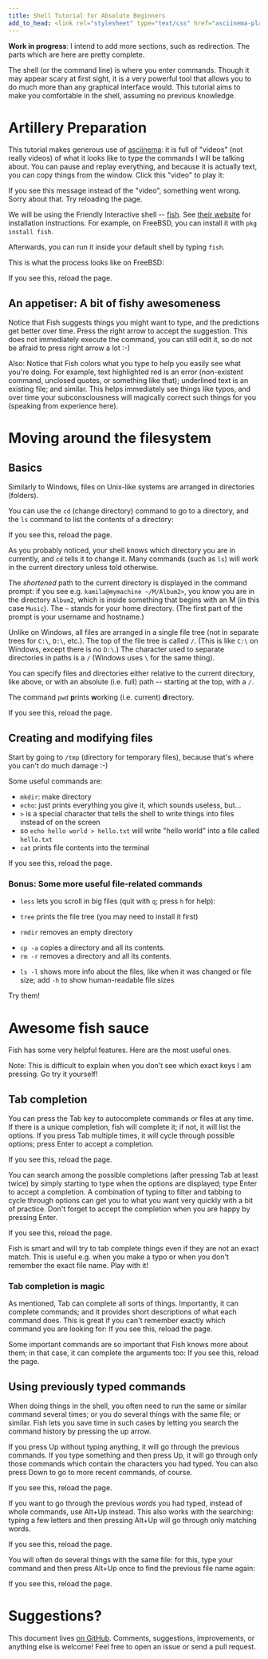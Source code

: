 ```yaml
---
title: Shell Tutorial for Absolute Beginners
add_to_head: <link rel="stylesheet" type="text/css" href="asciinema-player.css" />
---
```


**Work in progress**: I intend to add more sections, such as redirection. The parts which are here are pretty complete.

The shell (or the command line) is where you enter commands. Though it may appear scary at first sight, it is a very powerful tool that allows you to do much more than any graphical interface would. This tutorial aims to make you comfortable in the shell, assuming no previous knowledge.

# Artillery Preparation

This tutorial makes generous use of [asciinema](https://asciinema.org/): it is full of "videos" (not really videos) of what it looks like to type the commands I will be talking about. You can pause and replay everything, and because it is actually text, you can copy things from the window. Click this "video" to play it:

<asciinema-player src="./cast/asciinema-demo.cast" speed="2" theme="solarized-dark" size="medium" idle-time-limit="0.2">If you see this message instead of the "video", something went wrong. Sorry about that. Try reloading the page.</asciinema-player>

We will be using the Friendly Interactive shell -- [fish](https://fishshell.com/). See [their website](https://fishshell.com/#platform_tabs) for installation instructions. For example, on FreeBSD, you can install it with `pkg install fish`.

Afterwards, you can run it inside your default shell by typing `fish`.

This is what the process looks like on FreeBSD:

<asciinema-player src="cast/install-fish.cast">
If you see this, reload the page.
</asciinema-player>

## An appetiser: A bit of fishy awesomeness

Notice that Fish suggests things you might want to type, and the predictions get better over time. Press the right arrow to accept the suggestion. This does not immediately execute the command, you can still edit it, so do not be afraid to press right arrow a lot :-)

Also: Notice that Fish colors what you type to help you easily see what you're doing. For example, text highlighted red is an error (non-existent command, unclosed quotes, or something like that); underlined text is an existing file; and similar. This helps immediately see things like typos, and over time your subconsciousness will magically correct such things for you (speaking from experience here).

# Moving around the filesystem

## Basics

Similarly to Windows, files on Unix-like systems are arranged in directories (folders). 

You can use the `cd` (change directory) command to go to a directory, and the `ls` command to list the contents of a directory:

<asciinema-player src="cast/cd-ls.cast">If you see this, reload the page.</asciinema-player>

As you probably noticed, your shell knows which directory you are in currently, and `cd` tells it to change it. Many commands (such as `ls`) will work in the current directory unless told otherwise.

The *shortened* path to the current directory is displayed in the command prompt: if you see e.g. `kamila@mymachine ~/M/Album2>`, you know you are in the directory `Album2`, which is inside something that begins with an M (in this case `Music`). The `~` stands for your home directory. (The first part of the prompt is your username and hostname.)

Unlike on Windows, all files are arranged in a single file tree (not in separate trees for `C:\`, `D:\`, etc.).
The top of the file tree is called `/`. (This is like `C:\` on Windows, except there is no `D:\`.) The character used to separate directories in paths is a `/` (Windows uses `\` for the same thing).

You can specify files and directories either relative to the current directory, like above, or with an absolute (i.e. full) path -- starting at the top, with a `/`.

The command `pwd` **p**rints **w**orking (i.e. current) **d**irectory.

<asciinema-player src="cast/rel-and-abs-paths.cast">If you see this, reload the page.</asciinema-player>

## Creating and modifying files

Start by going to `/tmp` (directory for temporary files), because that's where you can't do much damage :-)

Some useful commands are:

* `mkdir`: make directory
* `echo`: just prints everything you give it, which sounds useless, but...
* `>` is a special character that tells the shell to write things into files instead of on the screen
* so `echo hello world > hello.txt` will write "hello world" into a file called `hello.txt`
* `cat` prints file contents into the terminal

<asciinema-player src="cast/creating.cast">If you see this, reload the page.</asciinema-player>

### Bonus: Some more useful file-related commands

* `less` lets you scroll in big files (quit with `q`; press `h` for help):
<!--<asciinema-player src="cast/more-file-commands-less.cast">If you see this, reload the page.</asciinema-player>-->
* `tree` prints the file tree (you may need to install it first)
<!--<asciinema-player src="cast/more-file-commands-tree.cast">If you see this, reload the page.</asciinema-player>-->
* `rmdir` removes an empty directory
<!--<asciinema-player src="cast/more-file-commands-rmdir.cast">If you see this, reload the page.</asciinema-player>-->
* `cp -a` copies a directory and all its contents.  
* `rm -r` removes a directory and all its contents.
<!--<asciinema-player src="cast/more-file-commands-cprm.cast">If you see this, reload the page.</asciinema-player>-->
* `ls -l` shows more info about the files, like when it was changed or file size; add `-h` to show human-readable file sizes
<!--<asciinema-player src="cast/more-file-commands-ll.cast">If you see this, reload the page.</asciinema-player>-->

Try them!

# Awesome fish sauce

Fish has some very helpful features. Here are the most useful ones.

Note: This is difficult to explain when you don't see which exact keys I am pressing. Go try it yourself!

## Tab completion

You can press the Tab key to autocomplete commands or files at any time. If there is a unique completion, fish will complete it; if not, it will list the options. If you press Tab multiple times, it will cycle through possible options; press Enter to accept a completion. 

<asciinema-player src="cast/tab-completion-1.cast">If you see this, reload the page.</asciinema-player>

You can search among the possible completions (after pressing Tab at least twice) by simply starting to type when the options are displayed; type Enter to accept a completion. A combination of typing to filter and tabbing to cycle through options can get you to what you want very quickly with a bit of practice. Don't forget to accept the completion when you are happy by pressing Enter.

<asciinema-player src="cast/tab-completion-search.cast">If you see this, reload the page.</asciinema-player>

Fish is smart and will try to tab complete things even if they are not an exact match. This is useful e.g. when you make a typo or when you don't remember the exact file name. Play with it!

### Tab completion is magic

As mentioned, Tab can complete all sorts of things. Importantly, it can complete commands; and it provides short descriptions of what each command does. This is great if you can't remember exactly which command you are looking for:
<asciinema-player src="cast/tab-completion-commands.cast">If you see this, reload the page.</asciinema-player>

Some important commands are so important that Fish knows more about them; in that case, it can complete the arguments too:
<asciinema-player src="cast/tab-completion-commands-args.cast">If you see this, reload the page.</asciinema-player>

## Using previously typed commands

When doing things in the shell, you often need to run the same or similar command several times; or you do several things with the same file; or similar. Fish lets you save time in such cases by letting you search the command history by pressing the up arrow.

If you press Up without typing anything, it will go through the previous commands. If you type something and then press Up, it will go through only those commands which contain the characters you had typed. You can also press Down to go to more recent commands, of course.

<asciinema-player src="cast/history.cast">If you see this, reload the page.</asciinema-player>

If you want to go through the previous *words* you had typed, instead of whole commands, use Alt+Up instead. This also works with the searching: typing a few letters and then pressing Alt+Up will go through only matching words.

<asciinema-player src="cast/history-alt-1.cast">If you see this, reload the page.</asciinema-player>

You will often do several things with the same file: for this, type your command and then press Alt+Up once to find the previous file name again:

<asciinema-player src="cast/history-alt-2.cast">If you see this, reload the page.</asciinema-player>

# Suggestions?

This document lives [on GitHub](https://github.com/AnotherKamila/shell-for-beginners/). Comments, suggestions, improvements, or anything else is welcome! Feel free to open an issue or send a pull request.

<!--
# TODO things

 You can also set it as your default shell for your user (but NOT for root) with `chsh -s fish` (on less smart systems, you may need to tell it something like `/usr/bin/fish`).
 -->


<!-- the stuff below is needed to configure and enable asciinema -->
<script>
var ds = document.getElementsByTagName('asciinema-player');
for (var i = 0; i < ds.length; ++i) {
  var d = ds[i];
  d.setAttribute('theme', 'solarized-dark');
  d.setAttribute('font-size', '1em');
  d.setAttribute('speed', 1.7);
  //d.setAttribute('idle-time-limit', 0.2);
}

// doing it this way because of the very annoying interaction with MDL on https://kamila.is
window.addEventListener('load', function() {
setTimeout(function() {
    var script_tag = document.createElement('script');
    script_tag.setAttribute('src','./asciinema-player.js');
    document.head.appendChild(script_tag);
  }, 500);
});
</script>
